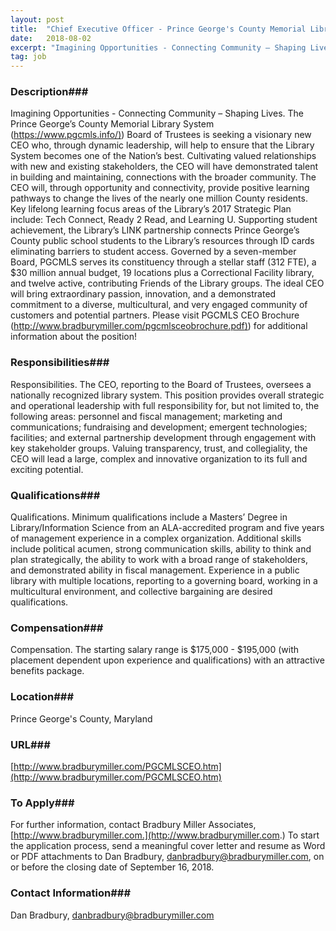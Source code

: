 ```yaml
---
layout: post
title:  "Chief Executive Officer - Prince George's County Memorial Library System (MD)"
date:   2018-08-02
excerpt: "Imagining Opportunities - Connecting Community – Shaping Lives. The Prince George’s County Memorial Library System ([https://www.pgcmls.info/)](https://www.pgcmls.info/)) Board of Trustees is seeking a visionary new CEO who, through dynamic leadership, will help to ensure that the Library System becomes one of the Nation’s best. Cultivating valued relationships with new and existing..."
tag: job
---
```


### Description###

Imagining Opportunities - Connecting Community – Shaping Lives. The Prince George’s County Memorial Library System ([https://www.pgcmls.info/)](https://www.pgcmls.info/)) Board of Trustees is seeking a visionary new CEO who, through dynamic leadership, will help to ensure that the Library System becomes one of the Nation’s best. Cultivating valued relationships with new and existing stakeholders, the CEO will have demonstrated talent in building and maintaining, connections with the broader community. The CEO will, through opportunity and connectivity, provide positive learning pathways to change the lives of the nearly one million County residents.  Key lifelong learning focus areas of the Library’s 2017 Strategic Plan include: Tech Connect, Ready 2 Read, and Learning U. Supporting student achievement, the Library’s LINK partnership connects Prince George’s County public school students to the Library’s resources through ID cards eliminating barriers to student access. Governed by a seven-member Board, PGCMLS serves its constituency through a stellar staff (312 FTE), a $30 million annual budget, 19 locations plus a Correctional Facility library, and twelve active, contributing Friends of the Library groups. The ideal CEO will bring extraordinary passion, innovation, and a demonstrated commitment to a diverse, multicultural, and very engaged community of customers and potential partners. Please visit PGCMLS CEO Brochure ([http://www.bradburymiller.com/pgcmlsceobrochure.pdf)](http://www.bradburymiller.com/pgcmlsceobrochure.pdf)) for additional information about the position!


### Responsibilities###

Responsibilities. The CEO, reporting to the Board of Trustees, oversees a nationally recognized library system. This position provides overall strategic and operational leadership with full responsibility for, but not limited to, the following areas: personnel and fiscal management; marketing and communications; fundraising and development; emergent technologies; facilities; and external partnership development through engagement with key stakeholder groups. Valuing transparency, trust, and collegiality, the CEO will lead a large, complex and innovative organization to its full and exciting potential. 


### Qualifications###

Qualifications. Minimum qualifications include a Masters’ Degree in Library/Information Science from an ALA-accredited program and five years of management experience in a complex organization. Additional skills include political acumen, strong communication skills, ability to think and plan strategically, the ability to work with a broad range of stakeholders, and demonstrated ability in fiscal management. Experience in a public library with multiple locations, reporting to a governing board, working in a multicultural environment, and collective bargaining are desired qualifications. 


### Compensation###

Compensation. The starting salary range is $175,000 - $195,000 (with placement dependent upon experience and qualifications) with an attractive benefits package. 


### Location###

Prince George's County, Maryland


### URL###

[http://www.bradburymiller.com/PGCMLSCEO.htm](http://www.bradburymiller.com/PGCMLSCEO.htm)

### To Apply###

For further information, contact Bradbury Miller Associates, [http://www.bradburymiller.com.](http://www.bradburymiller.com.)  To start the application process, send a meaningful cover letter and resume as Word or PDF attachments to Dan Bradbury, danbradbury@bradburymiller.com, on or before the closing date of September 16, 2018.




### Contact Information###

Dan Bradbury, danbradbury@bradburymiller.com

